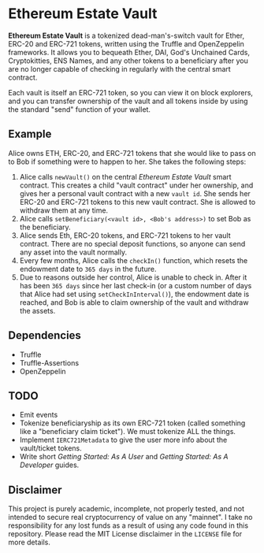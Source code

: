 # Ethereum Estate Vault

**Ethereum Estate Vault** is a tokenized dead-man's-switch vault for Ether, ERC-20 and ERC-721 tokens, written using the Truffle and OpenZeppelin frameworks. It allows you to bequeath Ether, DAI, God's Unchained Cards, Cryptokitties, ENS Names, and any other tokens to a beneficiary after you are no longer capable of checking in regularly with the central smart contract.

Each vault is itself an ERC-721 token, so you can view it on block explorers, and you can transfer ownership of the vault and all tokens inside by using the standard "send" function of your wallet.

## Example

Alice owns ETH, ERC-20, and ERC-721 tokens that she would like to pass on to Bob if something were to happen to her. She takes the following steps:

1. Alice calls `newVault()` on the central *Ethereum Estate Vault* smart contract. This creates a child "vault contract" under her ownership, and gives her a personal vault contract with a new `vault id`. She sends her ERC-20 and ERC-721 tokens to this new vault contract. She is allowed to withdraw them at any time.
2. Alice calls `setBeneficiary(<vault id>, <Bob's address>)` to set Bob as the beneficiary.
3. Alice sends Eth, ERC-20 tokens, and ERC-721 tokens to her vault contract. There are no special deposit functions, so anyone can send any asset into the vault normally.
4. Every few months, Alice calls the `checkIn()` function, which resets the endowment date to `365 days` in the future.
5. Due to reasons outside her control, Alice is unable to check in. After it has been `365 days` since her last check-in (or a custom number of days that Alice had set using `setCheckInInterval()`), the endowment date is reached, and Bob is able to claim ownership of the vault and withdraw the assets.

## Dependencies

* Truffle
* Truffle-Assertions
* OpenZeppelin

## TODO

* Emit events
* Tokenize beneficiaryship as its own ERC-721 token (called something like a "beneficiary claim ticket"). We must tokenize ALL the things.
* Implement `IERC721Metadata` to give the user more info about the vault/ticket tokens.
* Write short *Getting Started: As A User* and *Getting Started: As A Developer* guides.

## Disclaimer

This project is purely academic, incomplete, not properly tested, and not intended to secure real cryptocurrency of value on any "mainnet". I take no responsibility for any lost funds as a result of using any code found in this repository. Please read the MIT License disclaimer in the `LICENSE` file for more details.
